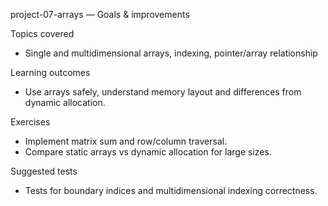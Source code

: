 
project-07-arrays — Goals & improvements

Topics covered
- Single and multidimensional arrays, indexing, pointer/array relationship

Learning outcomes
- Use arrays safely, understand memory layout and differences from dynamic allocation.

Exercises
- Implement matrix sum and row/column traversal.
- Compare static arrays vs dynamic allocation for large sizes.

Suggested tests
- Tests for boundary indices and multidimensional indexing correctness.
